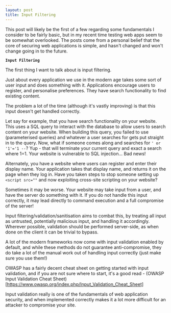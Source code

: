```yaml
---
layout: post
title: Input Filtering
---
```


This post will likely be the first of a few regarding some fundamentals I consider to be fairly basic, but in my recent time testing web apps seem to be somewhat overlooked. The posts come from a personal belief that the core of securing web applications is simple, and hasn't changed and won't change going in to the future.

**``` Input Filtering ```**

The first thing I want to talk about is input filtering.

Just about every application we use in the modern age takes some sort of user input and does something with it. Applications encourage users to register, and personalise preferences. They have search functionality to find existing content.

The problem a lot of the time (although it's vastly improving) is that this input doesn't get handled correctly.

Let say for example, that you have search functionality on your website. This uses a SQL query to interact with the database to allow users to search content on your website. When building this query, you failed to use (parameterised queries) and whatever a user searches for gets put straight in to the query. Now, what if someone comes along and searches for ``` ' or '1'='1 -- ```? Yup - that will terminate your current query and exact a search where 1=1. Your website is vulnerable to SQL injection... Bad news!

Alternately, you have a website where users can register and enter their display name. Your application takes that display name, and returns it on the page when they log in. Have you taken steps to stop someone setting up ``` <script src="" ``` and now exploiting cross-site scripting on your website?

Sometimes it may be worse. Your website may take input from a user, and have the server do something with it. If you do not handle this input correctly, it may lead directly to command execution and a full compromise of the server!

Input filtering/validation/sanitisation aims to combat this, by treating all input as untrusted, potentially malicious input, and handling it accordingly. Wherever possible, validation should be performed server-side, as when done on the client it can be trivial to bypass.

A lot of the modern frameworks now come with input validation enabled by default, and while these methods do not guarantee anti-compromise, they do take a lot of the manual work out of handling input correctly (just make sure you use them!)

OWASP has a fairly decent cheat sheet on getting started with input validation, and if you are not sure where to start, it's a good read - (OWASP Input Validation Cheat Sheet)[https://www.owasp.org/index.php/Input_Validation_Cheat_Sheet]

Input validation really is one of the fundamentals of web application security, and when implemented correctly makes it a lot more difficult for an attacker to compromise your site.